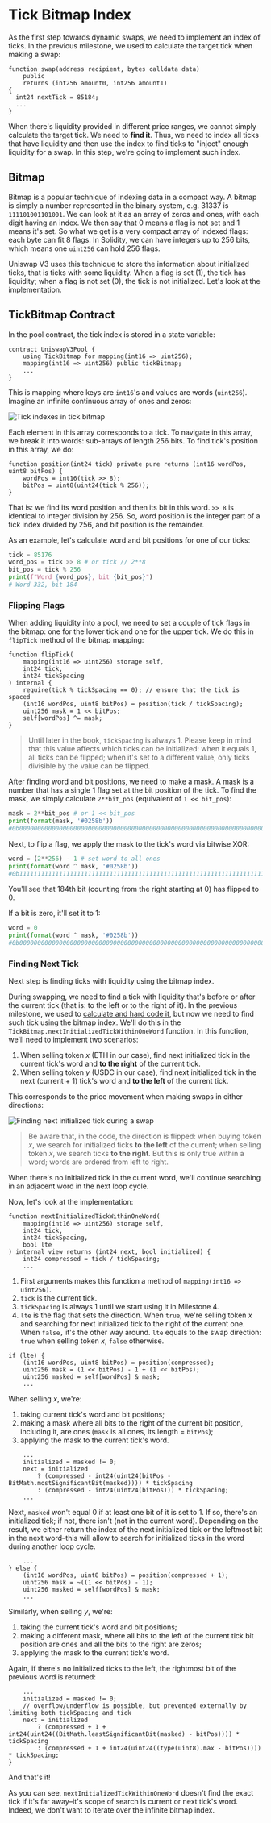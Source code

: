 # Tick Bitmap Index

As the first step towards dynamic swaps, we need to implement an index of ticks. In the previous milestone, we used to calculate the target tick when making a swap:
```solidity
function swap(address recipient, bytes calldata data)
    public
    returns (int256 amount0, int256 amount1)
{
  int24 nextTick = 85184;
  ...
}
```

When there's liquidity provided in different price ranges, we cannot simply calculate the target tick. We need to **find it**. Thus, we need to index all ticks that have liquidity and then use the index to find ticks to "inject" enough liquidity for a swap. In this step, we're going to implement such index.

## Bitmap

Bitmap is a popular technique of indexing data in a compact way. A bitmap is simply a number represented in the binary system, e.g. 31337 is `111101001101001`. We can look at it as an array of zeros and ones, with each digit having an index.  We then say that 0 means a flag is not set and 1 means it's set. So what we get is a very compact array of indexed flags: each byte can fit 8 flags. In Solidity, we can have integers up to 256 bits, which means one `uint256` can hold 256 flags.

Uniswap V3 uses this technique to store the information about initialized ticks, that is ticks with some liquidity. When a flag is set (1), the tick has liquidity; when a flag is not set (0), the tick is not initialized. Let's look at the implementation.

## TickBitmap Contract

In the pool contract, the tick index is stored in a state variable:
```solidity
contract UniswapV3Pool {
    using TickBitmap for mapping(int16 => uint256);
    mapping(int16 => uint256) public tickBitmap;
    ...
}
```

This is mapping where keys are `int16`'s and values are words (`uint256`). Imagine an infinite continuous array of ones and zeros:

![Tick indexes in tick bitmap](images/tick_bitmap.png)

Each element in this array corresponds to a tick. To navigate in this array, we break it into words: sub-arrays of length 256 bits. To find tick's position in this array, we do:

```solidity
function position(int24 tick) private pure returns (int16 wordPos, uint8 bitPos) {
    wordPos = int16(tick >> 8);
    bitPos = uint8(uint24(tick % 256));
}
```

That is: we find its word position and then its bit in this word. `>> 8` is identical to integer division by 256. So, word position is the integer part of a tick index divided by 256, and bit position is the remainder.

As an example, let's calculate word and bit positions for one of our ticks:
```python
tick = 85176
word_pos = tick >> 8 # or tick // 2**8
bit_pos = tick % 256
print(f"Word {word_pos}, bit {bit_pos}")
# Word 332, bit 184
```

### Flipping Flags

When adding liquidity into a pool, we need to set a couple of tick flags in the bitmap: one for the lower tick and one for the upper tick. We do this in `flipTick` method of the bitmap mapping:
```solidity
function flipTick(
    mapping(int16 => uint256) storage self,
    int24 tick,
    int24 tickSpacing
) internal {
    require(tick % tickSpacing == 0); // ensure that the tick is spaced
    (int16 wordPos, uint8 bitPos) = position(tick / tickSpacing);
    uint256 mask = 1 << bitPos;
    self[wordPos] ^= mask;
}
```

> Until later in the book, `tickSpacing` is always 1. Please keep in mind that this value affects which ticks can be initialized: when it equals 1, all ticks can be flipped; when it's set to a different value, only ticks divisible by the value can be flipped.

After finding word and bit positions, we need to make a mask. A mask is a number that has a single 1 flag set at the bit position of the tick. To find the mask, we simply calculate `2**bit_pos` (equivalent of `1 << bit_pos`):
```python
mask = 2**bit_pos # or 1 << bit_pos
print(format(mask, '#0258b'))                                             ↓ here
#0b0000000000000000000000000000000000000000000000000000000000000000000000010000000000000000000000000000000000000000000000000000000000000000000000000000000000000000000000000000000000000000000000000000000000000000000000000000000000000000000000000000000000000000
```

Next, to flip a flag, we apply the mask to the tick's word via bitwise XOR:
```python
word = (2**256) - 1 # set word to all ones
print(format(word ^ mask, '#0258b'))                                      ↓ here
#0b1111111111111111111111111111111111111111111111111111111111111111111111101111111111111111111111111111111111111111111111111111111111111111111111111111111111111111111111111111111111111111111111111111111111111111111111111111111111111111111111111111111111111111
```

You'll see that 184th bit (counting from the right starting at 0) has flipped to 0.

If a bit is zero, it'll set it to 1:
```python
word = 0
print(format(word ^ mask, '#0258b'))                                      ↓ here
#0b0000000000000000000000000000000000000000000000000000000000000000000000010000000000000000000000000000000000000000000000000000000000000000000000000000000000000000000000000000000000000000000000000000000000000000000000000000000000000000000000000000000000000000
```

### Finding Next Tick

Next step is finding ticks with liquidity using the bitmap index.

During swapping, we need to find a tick with liquidity that's before or after the current tick (that is: to the left or to the right of it). In the previous milestone, we used to [calculate and hard code it](https://github.com/Jeiwan/uniswapv3-code/blob/85b8605c37a9065c141a234ee2c18d9507eeba22/src/UniswapV3Pool.sol#L142), but now we need to find such tick using the bitmap index. We'll do this in the `TickBitmap.nextInitializedTickWithinOneWord` function. In this function, we'll need to implement two scenarios:

1. When selling token $x$ (ETH in our case), find next initialized tick in the current tick's word and **to the right** of the current tick.
1. When selling token $y$ (USDC in our case), find next initialized tick in the next (current + 1) tick's word and **to the left** of the current tick.

This corresponds to the price movement when making swaps in either directions:

![Finding next initialized tick during a swap](images/find_next_tick.png)

> Be aware that, in the code, the direction is flipped: when buying token $x$, we search for initialized ticks **to the left** of the current; when selling token $x$, we search ticks **to the right**. But this is only true within a word; words are ordered from left to right.

When there's no initialized tick in the current word, we'll continue searching in an adjacent word in the next loop cycle.

Now, let's look at the implementation:
```solidity
function nextInitializedTickWithinOneWord(
    mapping(int16 => uint256) storage self,
    int24 tick,
    int24 tickSpacing,
    bool lte
) internal view returns (int24 next, bool initialized) {
    int24 compressed = tick / tickSpacing;
    ...
```

1. First arguments makes this function a method of `mapping(int16 => uint256)`.
1. `tick` is the current tick.
1. `tickSpacing` is always 1 until we start using it in Milestone 4.
1. `lte` is the flag that sets the direction. When `true`, we're selling token $x$ and searching for next initialized tick to the right of the current one. When `false,` it's the other way around. `lte` equals to the swap direction: `true` when selling token $x$, `false` otherwise.

```solidity
if (lte) {
    (int16 wordPos, uint8 bitPos) = position(compressed);
    uint256 mask = (1 << bitPos) - 1 + (1 << bitPos);
    uint256 masked = self[wordPos] & mask;
    ...
```

When selling $x$, we're:
1. taking current tick's word and bit positions;
1. making a mask where all bits to the right of the current bit position, including it, are ones (`mask` is all ones, its length = `bitPos`);
1. applying the mask to the current tick's word.

```solidity
    ...
    initialized = masked != 0;
    next = initialized
        ? (compressed - int24(uint24(bitPos - BitMath.mostSignificantBit(masked)))) * tickSpacing
        : (compressed - int24(uint24(bitPos))) * tickSpacing;
    ...
```

Next, `masked` won't equal 0 if at least one bit of it is set to 1. If so, there's an initialized tick; if not, there isn't (not in the current word). Depending on the result, we either return the index of the next initialized tick or the leftmost bit in the next word–this will allow to search for initialized ticks in the word during another loop cycle.

```solidity
    ...
} else {
    (int16 wordPos, uint8 bitPos) = position(compressed + 1);
    uint256 mask = ~((1 << bitPos) - 1);
    uint256 masked = self[wordPos] & mask;
    ...
```

Similarly, when selling $y$, we're:
1. taking the current tick's word and bit positions;
1. making a different mask, where all bits to the left of the current tick bit position are ones and all the bits to the right are zeros;
1. applying the mask to the current tick's word.

Again, if there's no initialized ticks to the left, the rightmost bit of the previous word is returned:
```solidity
    ...
    initialized = masked != 0;
    // overflow/underflow is possible, but prevented externally by limiting both tickSpacing and tick
    next = initialized
        ? (compressed + 1 + int24(uint24((BitMath.leastSignificantBit(masked) - bitPos)))) * tickSpacing
        : (compressed + 1 + int24(uint24((type(uint8).max - bitPos)))) * tickSpacing;
}
```

And that's it!

As you can see, `nextInitializedTickWithinOneWord` doesn't find the exact tick if it's far away–it's scope of search is current or next tick's word. Indeed, we don't want to iterate over the infinite bitmap index.
